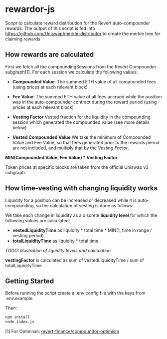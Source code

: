 # rewardor-js

Script to calculate reward distribution for the Revert auto-compounder rewards. The output of this script is fed into https://github.com/Uniswap/merkle-distributor to create the merkle tree for claiming rewards

## How rewards are calculated

First we fetch all the compoundingSessions from the Revert Compoundor subgraph[1]. For each session we calculate the following values:

* **Compounded Value**: The summed ETH value of all compounded fees (using prices at each relevant block)
* **Fee Value**: The summed ETH value of all fees accrued while the position was in the auto-compounder contract during the reward period (using prices at each relevant block)

* **Vesting Factor** Vested fraction for the liquidity in the compounding session which generated the compounded value (see more details below)
* **Vested Compounded Value** We take the minimum of Compounded Value and Fee Value, so that fees generated prior to the rewards period are not included, and multiply that by the *Vesting Factor*. 


**MIN(Compounded Value,  Fee Value) * Vesting Factor.**  

Token prices at specific blocks are taken from the official Uniswap v3 subgraph.


## How time-vesting with changing liquidity works
Liquidity for a position can be increased or decreased while it is auto-compounding, so the calculation of vesting is done as follows:

We take each change in liquidity as a discrete **liquidity level** for which the following values are calculated:

* **vestedLiquidityTime** as liquidity * total time * MIN(1, time in range / vesting period) 
* **totalLiquidityTime** as liquidity * total time.

*TODO: Illustration of liquidity levels and calculation*

**vestingFactor** is calculated as sum of vestedLiquidityTime / sum of totalLiquidityTime


## Getting Started

Before running the script create a .env config file with the keys from .env.example

Then:

```sh
npm install
node index.js

```


[1] For Optimism: [revert-finance/compoundor-optimism](https://thegraph.com/hosted-service/subgraph/revert-finance/uniswap-v3-optimism)
